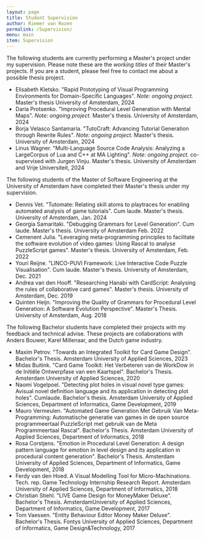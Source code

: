 ```yaml
---
layout: page
title: Student Supervision
author: Riemer van Rozen
permalink: /Supervision/
menu: main
item: Supervision
---
```

The following students are currently performing a Master's project under my supervision.
Please note these are the *working titles* of their Master's projects.
If you are a student, please feel free to contact me about a possible thesis project.

* Elisabeth Kletsko. "Rapid Prototyping of Visual Programming Environments for Domain-Specific Languages".  *Note: ongoing project.* Master's thesis  University of Amsterdam, 2024
* Daria Protsenko. "Improving Procedural Level Generation with Mental Maps". *Note: ongoing project.* Master's thesis. University of Amsterdam, 2024
* Borja Velasco Santamaría. "TutoCraft: Advancing Tutorial Generation through Rewrite Rules".  *Note: ongoing project.* Master's thesis. University of Amsterdam, 2024
* Linus Wagner. "Multi-Language Source Code Analysis: Analyzing a LargeCorpus of Lua and C++ at MA Lighting". *Note: ongoing project.* co-supervised with Jurgen Vinju. Master's thesis. University of Amsterdam and Vrije Universiteit, 2024

The following students of the Master of Software Engineering at the University of Amsterdam have completed their Master's thesis under my supervision.

* Dennis Vet. "Tutomate: Relating skill atoms to playtraces for enabling automated analysis of game tutorials". Cum laude. Master's thesis. University of Amsterdam, Jan. 2024
* Georgia Samaritaki. "Debugging Grammars for Level Generation". Cum laude. Master's thesis. University of Amsterdam Feb. 2022
* Cemenent Julia. "Leveraging meta-programming principles to facilitate the software evolution of video games: Using Rascal to analyse PuzzleScript games". Master's thesis. University of Amsterdam, Feb. 2022
* Youri Reijne. "LINCO-PUVI Framework: Live Interactive Code Puzzle Visualisation". Cum laude. Master's thesis. University of Amsterdam, Dec. 2021
* Andrea van den Hooff. "Researching Hanabi with CardScript: Analysing the rules of collaborative card games". Master's thesis. University of Amsterdam, Dec. 2019
* Quinten Heijn. "Improving the Quality of Grammars for Procedural Level Generation: A Software Evolution Perspective". Master's Thesis. University of Amsterdam, Aug. 2018

The following Bachelor students have completed their projects with my feedback and technical advise. These projects are collaborations with Anders Bouwer, Karel Millenaar, and the Dutch game industry.
* Maxim Petrov. "Towards an Integrated Toolkit for Card Game Design". Bachelor's Thesis. Amsterdam University of Applied Sciences, 2023 
* Midas Buitink. "Card Game Toolkit: Het Verbeteren van de WorkDow in de Initiële Ontwerpfase van een Kaartspel". Bachelor's Thesis. Amsterdam University of Applied Sciences, 2020
* Naomi Vogelpoel. "Detecting plot holes in visual novel type games: Avisual novel definition language and its application in detecting plot holes". Cumlaude. Bachelor's thesis. Amsterdam University of Applied Sciences, Department of Informatics, Game Development, 2019
* Mauro Vermeulen. "Automated Game Generation Met Gebruik Van Meta-Programming: Automatische generatie van games in de open source programmeertaal PuzzleScript met gebruik van de Meta Programmeertaal Rascal". Bachelor's Thesis. Amsterdam University of Applied Sciences, Department of Informatics, 2018
* Rosa Corstjens. "Emotion in Procedural Level Generation: A design pattern language for emotion in level design and its application in procedural content generation". Bachelor's Thesis. Amsterdam University of Applied Sciences, Department of Informatics, Game Development, 2018
* Ferdy van den Hoed. A Visual Modelling Tool for Micro-Machinations. Tech. rep. Game Technology Internship Research Report. Amsterdam University of Applied Sciences, Department of Informatics, 2018
* Christian Stiehl. "LIVE Game Design for MoneyMaker Deluxe". Bachelor's Thesis. AmsterdamUniversity of Applied Sciences, Department of Informatics, Game Development, 2017
* Tom Vaessen. "Entity Behaviour Editor Money Maker Deluxe". Bachelor's Thesis. Fontys University of Applied Sciences, Department of Informatics, Game Design&Technology, 2017